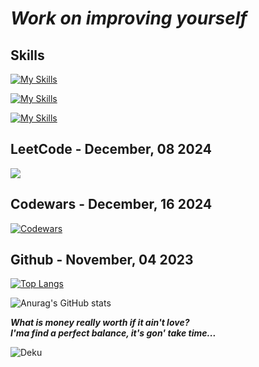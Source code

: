 # _Work on improving yourself_

## **Skills**

[![My Skills](https://skillicons.dev/icons?i=c,cpp,powershell,py,java)](https://skillicons.dev)

[![My Skills](https://skillicons.dev/icons?i=html,css,js,bootstrap,ps)](https://skillicons.dev)

[![My Skills](https://skillicons.dev/icons?i=vscode,github,git,discord,figma)](https://skillicons.dev)

## **LeetCode - December, 08 2024**

[![](https://leetcard.jacoblin.cool/Entes-steinla?ext=heatmap)](https://leetcode.com/u/Entes-steinla/)

## **Codewars - December, 16 2024**

[![Codewars](https://github.r2v.ch/codewars?user=Entes-steinla&name=true&top_languages=true&theme=dark&hide_clan=true&stroke=%404040)](https://www.codewars.com/users/Entes-steinla)

## **Github - November, 04 2023**

[![Top Langs](https://github-readme-stats.vercel.app/api/top-langs/?username=Entes-steinla&layout=compact&theme=github_dark)](https://github.com/anuraghazra/github-readme-stats)

![Anurag's GitHub stats](https://github-readme-stats.vercel.app/api?username=Entes-steinla&show_icons=true&theme=github_dark)

**_What is money really worth if it ain't love?_**  
**_I'ma find a perfect balance, it's gon' take time..._**

![Deku](https://i.pinimg.com/564x/cb/bc/0f/cbbc0fd08b18cb06956a463416c0fc09.jpg)
